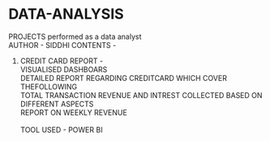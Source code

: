 # DATA-ANALYSIS
PROJECTS  performed as a data analyst
<br>
AUTHOR - SIDDHI
CONTENTS -
<br>
1. CREDIT CARD REPORT -
    <br> VISUALISED DASHBOARS 
<br> DETAILED REPORT REGARDING CREDITCARD WHICH COVER THEFOLLOWING
<br> TOTAL TRANSACTION REVENUE AND INTREST COLLECTED BASED ON DIFFERENT ASPECTS
<br> REPORT ON WEEKLY REVENUE  
<br> TOOL USED - POWER BI
